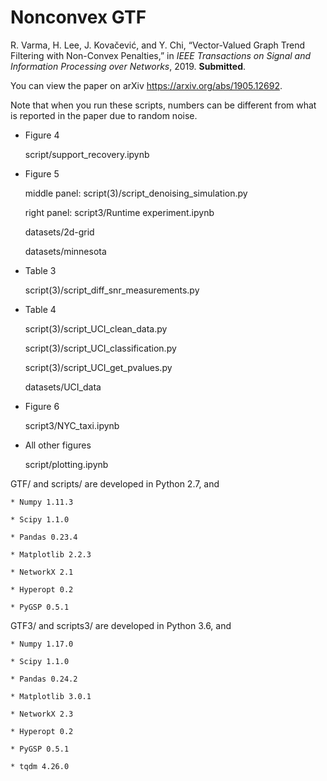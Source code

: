 <!-- #region -->
# Nonconvex GTF

R. Varma, H. Lee, J. Kovačević, and Y. Chi, “Vector-Valued Graph Trend Filtering with Non-Convex Penalties,” in *IEEE Transactions on Signal and Information Processing over Networks*, 2019. **Submitted**.

You can view the paper on arXiv https://arxiv.org/abs/1905.12692.

Note that when you run these scripts, numbers can be different from what is reported in the paper due to random noise.

* Figure 4 

	script/support_recovery.ipynb
    
    
* Figure 5

    middle panel: script(3)/script_denoising_simulation.py

    right panel: script3/Runtime experiment.ipynb

    datasets/2d-grid

    datasets/minnesota
    
    
* Table 3 

    script(3)/script_diff_snr_measurements.py


* Table 4

	script(3)/script_UCI_clean_data.py

	script(3)/script_UCI_classification.py

	script(3)/script_UCI_get_pvalues.py

	datasets/UCI_data
    
    
* Figure 6

    script3/NYC_taxi.ipynb
    
    
* All other figures

	script/plotting.ipynb
<!-- #endregion -->

GTF/ and scripts/ are developed in Python 2.7, and
	
	* Numpy 1.11.3
	
	* Scipy 1.1.0
	
	* Pandas 0.23.4
	
	* Matplotlib 2.2.3
	
	* NetworkX 2.1
	
	* Hyperopt 0.2
	
	* PyGSP 0.5.1
    
GTF3/ and scripts3/ are developed in Python 3.6, and
	
	* Numpy 1.17.0
	
	* Scipy 1.1.0
	
	* Pandas 0.24.2
	
	* Matplotlib 3.0.1
	
	* NetworkX 2.3
	
	* Hyperopt 0.2
	
	* PyGSP 0.5.1
    	
	* tqdm 4.26.0

	

```python

```
